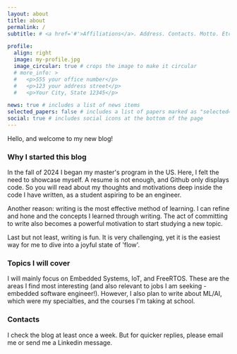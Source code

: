 ```yaml
---
layout: about
title: about
permalink: /
subtitle: # <a href='#'>Affiliations</a>. Address. Contacts. Motto. Etc.

profile:
  align: right
  image: my-profile.jpg
  image_circular: true # crops the image to make it circular
  # more_info: >
  #   <p>555 your office number</p>
  #   <p>123 your address street</p>
  #   <p>Your City, State 12345</p>

news: true # includes a list of news items
selected_papers: false # includes a list of papers marked as "selected={true}"
social: true # includes social icons at the bottom of the page
---
```


Hello, and welcome to my new blog!

### Why I started this blog
In the fall of 2024 I began my master's program in the US. Here, I felt the need to showcase myself. A resume is not enough, and Github only displays code. So you will read about my thoughts and motivations deep inside the code I have written, as a student aspiring to be an engineer.

Another reason: writing is the most effective method of learning. I can refine and hone and the concepts I learned through writing. The act of committing to write also becomes a powerful motivation to start studying a new topic.

Last but not least, writing is fun. It is very challenging, yet it is the easiest way for me to dive into a joyful state of 'flow'.

### Topics I will cover
I will mainly focus on Embedded Systems, IoT, and FreeRTOS. These are the areas I find most interesting (and also relevant to jobs I am seeking - embedded software engineer!). However, I also plan to write about ML/AI, which were my specialties, and the courses I'm taking at school.

### Contacts
I check the blog at least once a week. But for quicker replies, please email me or send me a Linkedin message.
